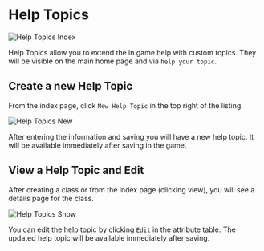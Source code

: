 # Help Topics

![Help Topics Index](/images/admin-help-index.png)

Help Topics allow you to extend the in game help with custom topics. They will be visible on the main home page and via `help your topic`.

## Create a new Help Topic

From the index page, click `New Help Topic` in the top right of the listing.

![Help Topics New](/images/admin-help-new.png)

After entering the information and saving you will have a new help topic. It will be available immediately after saving in the game.

## View a Help Topic and Edit

After creating a class or from the index page (clicking view), you will see a details page for the class.

![Help Topics Show](/images/admin-help-show.png)

You can edit the help topic by clicking `Edit` in the attribute table. The updated help topic will be available immediately after saving.
